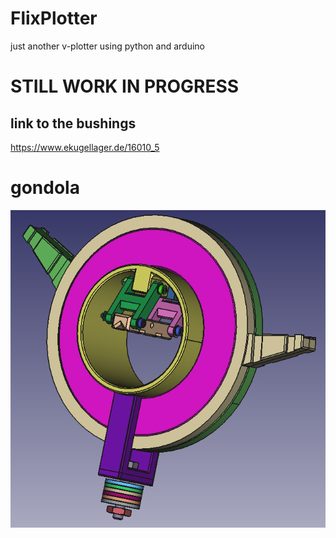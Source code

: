 # FlixPlotter
just another v-plotter using python and arduino

# STILL WORK IN PROGRESS

## link to the bushings
https://www.ekugellager.de/16010_5

# gondola
![Alt text](/assembly.png?raw=true "...")
